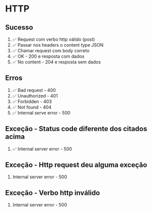 # HTTP

## Sucesso
1. ✅ Request com verbo http válido (post)
2. ✅ Passar nos headers o content type JSON
3. ✅ Chamar request com body correto
5. ✅ OK - 200 e resposta com dados
6. ✅ No content - 204 e resposta sem dados 

## Erros
1. ✅ Bad request - 400 
2. ✅ Unauthorized - 401
3. ✅ Forbidden - 403
4. ✅ Not found - 404
5. ✅ Internal serve error - 500

## Exceção - Status code diferente dos citados acima
1. ✅ Internal server error - 500

## Exceção - Http request deu alguma exceção
1.  Internal server error - 500

##	Exceção - Verbo http inválido
1.  Internal server error - 500
